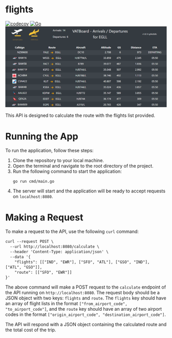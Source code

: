 # flights
[![codecov](https://codecov.io/gh/guil95/flights/branch/main/graph/badge.svg?token=KLHO4Y06WC)](https://codecov.io/gh/guil95/flights)
[![Go](https://github.com/guil95/flights/actions/workflows/app.yml/badge.svg)](https://github.com/guil95/flights/actions/workflows/app.yml)
![flights.gif](.github/images/flights.gif)

This API is designed to calculate the route with the flights list provided.

# Running the App

To run the application, follow these steps:
1. Clone the repository to your local machine.
2. Open the terminal and navigate to the root directory of the project.
3. Run the following command to start the application:
   ```shell
   go run cmd/main.go
   ```
4. The server will start and the application will be ready to accept requests on `localhost:8080`.

# Making a Request

To make a request to the API, use the following `curl` command:
```shell
curl --request POST \
  --url http://localhost:8080/calculate \
  --header 'Content-Type: application/json' \
  --data '{
	"flights": [["IND", "EWR"], ["SFO", "ATL"], ["GSO", "IND"], ["ATL", "GSO"]],
	"route": [["SFO", "EWR"]]
}'
```
The above command will make a POST request to the `calculate` endpoint of the API running on `http://localhost:8080`. The request body should be a JSON object with two keys: `flights` and `route`. The `flights` key should have an array of flight lists in the format `["from_airport_code", "to_airport_code"]`, and the `route` key should have an array of two airport codes in the format `["origin_airport_code", "destination_airport_code"]`.

The API will respond with a JSON object containing the calculated route and the total cost of the trip.
